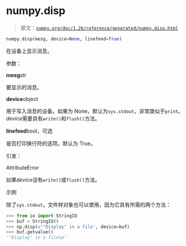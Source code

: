 # numpy.disp

> 原文：[`numpy.org/doc/1.26/reference/generated/numpy.disp.html`](https://numpy.org/doc/1.26/reference/generated/numpy.disp.html)

```py
numpy.disp(mesg, device=None, linefeed=True)
```

在设备上显示消息。

参数：

**mesg**str

要显示的消息。

**device**object

用于写入消息的设备。如果为 None，默认为`sys.stdout`，非常类似于`print`。*device*需要具有`write()`和`flush()`方法。

**linefeed**bool，可选

是否打印换行符的选项。默认为 True。

引发：

AttributeError

如果*device*没有`write()`或`flush()`方法。

示例

除了`sys.stdout`，文件样对象也可以使用，因为它具有所需的两个方法：

```py
>>> from io import StringIO
>>> buf = StringIO()
>>> np.disp(u'"Display" in a file', device=buf)
>>> buf.getvalue()
'"Display" in a file\n' 
```
